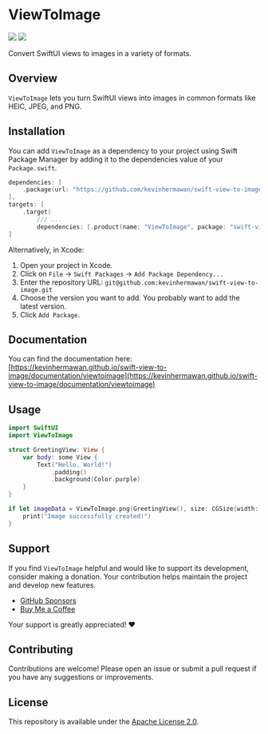 # ViewToImage

[![](https://img.shields.io/endpoint?url=https%3A%2F%2Fswiftpackageindex.com%2Fapi%2Fpackages%2Fkevinhermawan%2Fswift-view-to-image%2Fbadge%3Ftype%3Dswift-versions)](https://swiftpackageindex.com/kevinhermawan/swift-view-to-image) [![](https://img.shields.io/endpoint?url=https%3A%2F%2Fswiftpackageindex.com%2Fapi%2Fpackages%2Fkevinhermawan%2Fswift-view-to-image%2Fbadge%3Ftype%3Dplatforms)](https://swiftpackageindex.com/kevinhermawan/swift-view-to-image)

Convert SwiftUI views to images in a variety of formats.

## Overview

`ViewToImage` lets you turn SwiftUI views into images in common formats like HEIC, JPEG, and PNG.

## Installation

You can add `ViewToImage` as a dependency to your project using Swift Package Manager by adding it to the dependencies value of your `Package.swift`.

```swift
dependencies: [
    .package(url: "https://github.com/kevinhermawan/swift-view-to-image.git", .upToNextMajor(from: "1.0.0"))
],
targets: [
    .target(
        /// ...
        dependencies: [.product(name: "ViewToImage", package: "swift-view-to-image")])
]
```

Alternatively, in Xcode:

1. Open your project in Xcode.
2. Click on `File` -> `Swift Packages` -> `Add Package Dependency...`
3. Enter the repository URL: `git@github.com:kevinhermawan/swift-view-to-image.git`
4. Choose the version you want to add. You probably want to add the latest version.
5. Click `Add Package`.

## Documentation

You can find the documentation here: [https://kevinhermawan.github.io/swift-view-to-image/documentation/viewtoimage](https://kevinhermawan.github.io/swift-view-to-image/documentation/viewtoimage)

## Usage

```swift
import SwiftUI
import ViewToImage

struct GreetingView: View {
    var body: some View {
        Text("Hello, World!")
            .padding()
            .background(Color.purple)
    }
}

if let imageData = ViewToImage.png(GreetingView(), size: CGSize(width: 300, height: 100)) {
    print("Image successfully created!")
}
```

## Support

If you find `ViewToImage` helpful and would like to support its development, consider making a donation. Your contribution helps maintain the project and develop new features.

- [GitHub Sponsors](https://github.com/sponsors/kevinhermawan)
- [Buy Me a Coffee](https://buymeacoffee.com/kevinhermawan)

Your support is greatly appreciated! ❤️

## Contributing

Contributions are welcome! Please open an issue or submit a pull request if you have any suggestions or improvements.

## License

This repository is available under the [Apache License 2.0](LICENSE).
